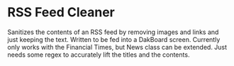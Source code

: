 # RSS Feed Cleaner
Sanitizes the contents of an RSS feed by removing images and links and just keeping the text.
Written to be fed into a DakBoard screen.
Currently only works with the Financial Times, but News class can be extended. Just needs some regex to accurately lift the titles and the contents.
